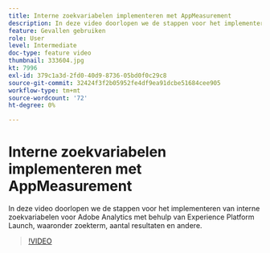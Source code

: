 ```yaml
---
title: Interne zoekvariabelen implementeren met AppMeasurement
description: In deze video doorlopen we de stappen voor het implementeren van interne zoekvariabelen voor Adobe Analytics met behulp van Experience Platform Launch, waaronder zoekterm, aantal resultaten en andere.
feature: Gevallen gebruiken
role: User
level: Intermediate
doc-type: feature video
thumbnail: 333604.jpg
kt: 7996
exl-id: 379c1a3d-2fd0-40d9-8736-05bd0f0c29c8
source-git-commit: 32424f3f2b05952fe4df9ea91dcbe51684cee905
workflow-type: tm+mt
source-wordcount: '72'
ht-degree: 0%

---
```


# Interne zoekvariabelen implementeren met AppMeasurement

In deze video doorlopen we de stappen voor het implementeren van interne zoekvariabelen voor Adobe Analytics met behulp van Experience Platform Launch, waaronder zoekterm, aantal resultaten en andere.

>[!VIDEO](https://video.tv.adobe.com/v/333604/?quality=12&learn=on)
